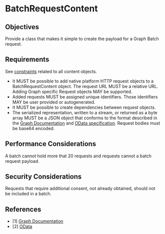 # BatchRequestContent

## Objectives

Provide a class that makes it simple to create the payload for a Graph Batch request.

## Requirements

See [constraints](ContentArchitecturalConstraints.md) related to all content objects.

- It MUST be possible to add native platform HTTP request objects to a BatchRequestContent object. The request URL MUST be a relative URL. Adding Graph specific Request objects MAY be supported.
- Added requests MUST be assigned unique identifiers. Those identifiers MAY be user provided or autogenerated.
- It MUST be possible to create dependencies between request objects.
- The serialized representation, written to a stream, or returned as a byte array MUST be a JSON object that conforms to the format described in the [Graph Documentation](1) and [OData specification](2). Request bodies must be base64 encoded.

## Performance Considerations

A batch cannot hold more that 20 requests and requests cannot a batch request payload.

## Security Considerations

Requests that require additional consent, not already obtained, should not be included in a batch.

## References

- [1] [Graph Documentation]( https://developer.microsoft.com/en-us/graph/docs/concepts/json_batching)
- [2] [OData](https://www.oasis-open.org/committees/download.php/60365/odata-json-format-v4.01-wd02-2017-03-24.docx)
